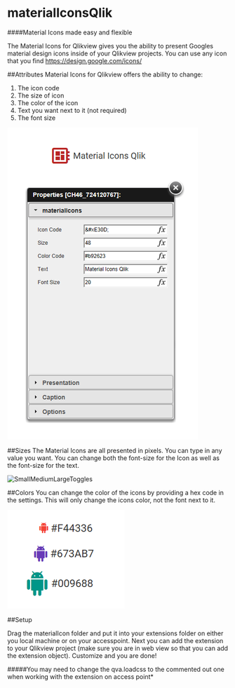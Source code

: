 
# materialIconsQlik
####Material Icons made easy and flexible

The Material Icons for Qlikview gives you the ability to present Googles material design icons inside of your Qlikview projects. You can use any icon that you find https://design.google.com/icons/



##Attributes
Material Icons for Qlikview offers the ability to change:

1. The icon code
2. The size of icon
3. The color of the icon
4. Text you want next to it (not required)
5. The font size

![template](/images/template.PNG)


##Sizes
The Material Icons are all presented in pixels. You can type in any value you want. You can change both the font-size for the Icon as well as the font-size for the text.

![SmallMediumLargeToggles](/images/smallMediumLarge.gif)


##Colors
You can change the color of the icons by providing a hex code in the settings. This will only change the icons color, not the font next to it.

![ToggleColors](/images/colors.PNG)

##Setup

Drag the materialIcon folder and put it into your extensions folder on either you local machine or on your accesspoint. 
Next you can add the extension to your Qlikview project (make sure you are in web view so that you can add the extension object).
Customize and you are done!

#####You may need to change the qva.loadcss to the commented out one when working with the extension on access point*
